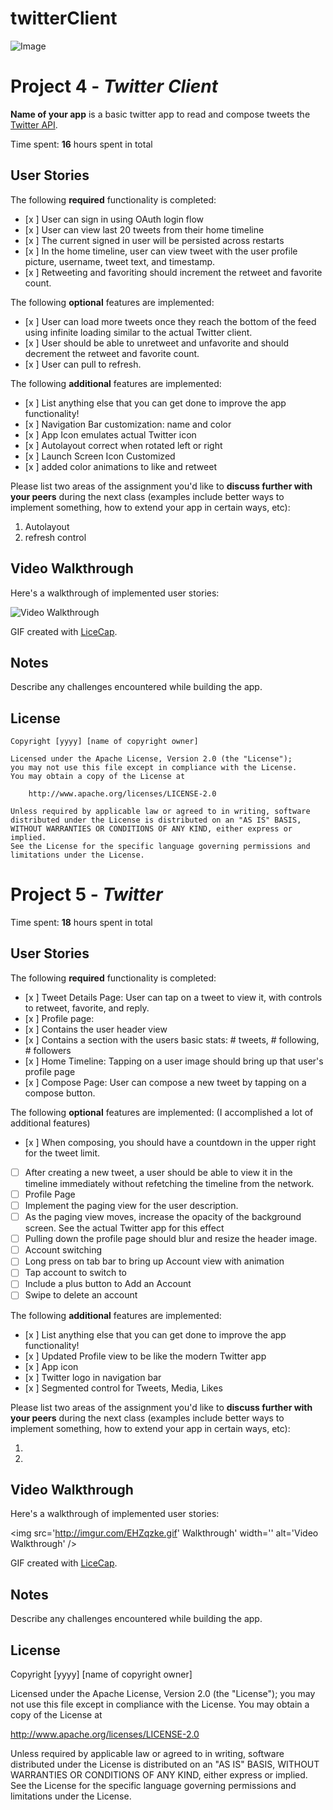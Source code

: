 # twitterClient
![Image](https://imgur.com/a/K5bcZv1)


# Project 4 - *Twitter Client*

**Name of your app** is a basic twitter app to read and compose tweets the [Twitter API](https://apps.twitter.com/).

Time spent: **16** hours spent in total

## User Stories

The following **required** functionality is completed:

- [x ] User can sign in using OAuth login flow
- [x ] User can view last 20 tweets from their home timeline
- [x ] The current signed in user will be persisted across restarts
- [x ] In the home timeline, user can view tweet with the user profile picture, username, tweet text, and timestamp.
- [x ] Retweeting and favoriting should increment the retweet and favorite count.

The following **optional** features are implemented:

- [x ] User can load more tweets once they reach the bottom of the feed using infinite loading similar to the actual Twitter client.
- [x ] User should be able to unretweet and unfavorite and should decrement the retweet and favorite count.
- [x ] User can pull to refresh.

The following **additional** features are implemented:

- [x ] List anything else that you can get done to improve the app functionality!
- [x ] Navigation Bar customization: name and color
- [x ] App Icon emulates actual Twitter icon
- [x ] Autolayout correct when rotated left or right
- [x ] Launch Screen Icon Customized
- [x ] added color animations to like and retweet

Please list two areas of the assignment you'd like to **discuss further with your peers** during the next class (examples include better ways to implement something, how to extend your app in certain ways, etc):

1. Autolayout 
2. refresh control

## Video Walkthrough 

Here's a walkthrough of implemented user stories:

<img src='http://imgur.com/rtyunAQ' title='Video Walkthrough' width='' alt='Video Walkthrough' />



GIF created with [LiceCap](http://www.cockos.com/licecap/).

## Notes

Describe any challenges encountered while building the app.

## License

    Copyright [yyyy] [name of copyright owner]

    Licensed under the Apache License, Version 2.0 (the "License");
    you may not use this file except in compliance with the License.
    You may obtain a copy of the License at

        http://www.apache.org/licenses/LICENSE-2.0

    Unless required by applicable law or agreed to in writing, software
    distributed under the License is distributed on an "AS IS" BASIS,
    WITHOUT WARRANTIES OR CONDITIONS OF ANY KIND, either express or implied.
    See the License for the specific language governing permissions and
    limitations under the License.




# Project 5 - *Twitter*

Time spent: **18** hours spent in total

## User Stories

The following **required** functionality is completed:

- [x ] Tweet Details Page: User can tap on a tweet to view it, with controls to retweet, favorite, and reply.
- [x ] Profile page:
- [x ] Contains the user header view
- [x ] Contains a section with the users basic stats: # tweets, # following, # followers
- [x ] Home Timeline: Tapping on a user image should bring up that user's profile page
- [x ] Compose Page: User can compose a new tweet by tapping on a compose button.

The following **optional** features are implemented:
(I accomplished a lot of additional features)

- [x ] When composing, you should have a countdown in the upper right for the tweet limit.
- [ ] After creating a new tweet, a user should be able to view it in the timeline immediately without refetching the timeline from the network.
- [ ] Profile Page
- [ ] Implement the paging view for the user description.
- [ ] As the paging view moves, increase the opacity of the background screen. See the actual Twitter app for this effect
- [ ] Pulling down the profile page should blur and resize the header image.
- [ ] Account switching
- [ ] Long press on tab bar to bring up Account view with animation
- [ ] Tap account to switch to
- [ ] Include a plus button to Add an Account
- [ ] Swipe to delete an account

The following **additional** features are implemented:

- [x ] List anything else that you can get done to improve the app functionality!
- [x ] Updated Profile view to be like the modern Twitter app
- [x ] App icon
- [x ] Twitter logo in navigation bar
- [x ] Segmented control for Tweets, Media, Likes

Please list two areas of the assignment you'd like to **discuss further with your peers** during the next class (examples include better ways to implement something, how to extend your app in certain ways, etc):

1. 
2. 

## Video Walkthrough 

Here's a walkthrough of implemented user stories:

<img src='http://imgur.com/EHZqzke.gif' Walkthrough' width='' alt='Video Walkthrough' />

GIF created with [LiceCap](http://www.cockos.com/licecap/).

## Notes

Describe any challenges encountered while building the app.

## License

Copyright [yyyy] [name of copyright owner]

Licensed under the Apache License, Version 2.0 (the "License");
you may not use this file except in compliance with the License.
You may obtain a copy of the License at

http://www.apache.org/licenses/LICENSE-2.0

Unless required by applicable law or agreed to in writing, software
distributed under the License is distributed on an "AS IS" BASIS,
WITHOUT WARRANTIES OR CONDITIONS OF ANY KIND, either express or implied.
See the License for the specific language governing permissions and
limitations under the License.

